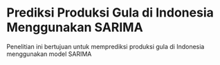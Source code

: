 # Prediksi Produksi Gula di Indonesia Menggunakan SARIMA
Penelitian ini bertujuan untuk memprediksi produksi gula di Indonesia menggunakan model SARIMA
